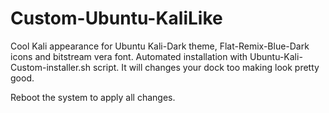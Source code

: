 # Custom-Ubuntu-KaliLike
Cool Kali appearance for Ubuntu Kali-Dark theme, Flat-Remix-Blue-Dark icons and bitstream vera font. Automated installation with Ubuntu-Kali-Custom-installer.sh script. It will changes your dock too making look pretty good.  

Reboot the system to apply all changes.
